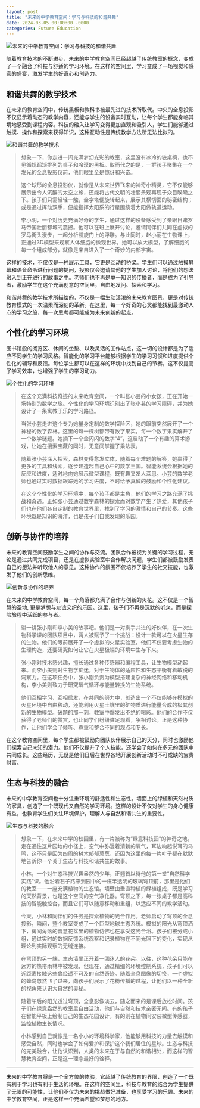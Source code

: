 ```yaml
---
layout: post
title: "未来的中学教育空间：学习与科技的和谐共舞"
date: 2024-03-05 00:00:00 -0000
categories: Future Education
---
```


![未来的中学教育空间：学习与科技的和谐共舞](https://raw.githubusercontent.com/jamiesun/images/master/default/lFWexu.png)

随着教育技术的不断进步，未来的中学教育空间已经超越了传统教室的概念，变成了一个融合了科技与舒适的学习环境。在这样的空间里，学习变成了一场视觉和感官的盛宴，激发学生的好奇心和创造力。

## 和谐共舞的教学技术

在未来的教育空间中，传统黑板和教科书被最先进的技术所取代。中央的全息投影不仅显示着动态的教学内容，还能与学生的设备实时互动，让每个学生都能身临其境地感受到课程内容。科技的融入让学习变得更加直观和吸引人，学生们能够通过触摸、操作和探索来获得知识，这种互动性是传统教学方法所无法比拟的。

![和谐共舞的教学技术](https://raw.githubusercontent.com/jamiesun/images/master/default/GJoZJg.png)

> 想象一下，你走进一间充满梦幻光彩的教室，这里没有冰冷的铁桌椅，也不见循规蹈矩排列的桌子和冷漠的黑板。取而代之的是，一群孩子聚集在一个发光的全息投影仪前，他们眼里全是惊讶和兴奋。
>
> 这个球形的全息投影仪，就像是从未来世界飞来的神奇小精灵，它不仅能够展示出令人沉醉的太空之旅，还能将古代文明的壮丽景观再现于众目睽睽之下。孩子们只需轻轻一触，金字塔便旋转起来，展示其横切面的秘密结构；或是通过挥动双手，便能指挥太阳系的行星围绕着太阳做轨道运动。
>
> 李小明，一个对历史充满好奇的学生，通过这样的设备感受到了亲眼目睹罗马帝国壮丽都城的震撼。他可以在班上展开讨论，邀请同伴们共同在虚拟的罗马街头漫步，一起分析凯旋门上的浮雕。与此同时，赵小丽在生物课上，正通过3D模型来观察人体细胞的微观世界。她可以放大模型，了解细胞的每一个组成部分，就像是亲自进入了一个奇妙的内部宇宙。

这样的技术，不仅仅是一种展示工具，它更是互动的桥梁。学生们可以通过触摸屏幕和语音命令进行问题的提问，投影仪会邀请其他的学生加入讨论，将他们的想法融入到正在进行的故事之中。老师们也不再是单一知识的传播者，而是成为了引导者，激励学生在这个充满创意的空间里，自由地发问、探索和学习。

和谐共舞的教学技术所描绘的，不仅是一幅生动活泼的未来教育图景，更是对传统教育模式的一次温柔而深刻的革新。在这里，每一个好奇的心灵都能找到最激动人心的学习之旅，每一次思考都可能成为未来创新的起点。

## 个性化的学习环境

图书馆般的阅览区、休闲的坐垫、以及灵活的工作站点，这一切的设计都是为了适应不同学生的学习风格。智能化的学习平台能够根据学生的学习习惯和进度提供个性化的辅导和反馈。每位学生都可以在这样的环境中找到自己的节奏，这不仅提高了学习效率，也增强了学生的学习动力。

![个性化的学习环境](https://raw.githubusercontent.com/jamiesun/images/master/default/5jpIVS.png)

> 在这个充满科技奇迹的未来教育空间，一个叫张小芸的小女孩，正在开始一场特别的数学之旅。个性化的学习环境识别出了张小芸的学习障碍，并为她设计了一条寓教于乐的学习路径。
> 
> 当张小芸走进这个专为她量身定制的数学探险区，她的眼前突然展开了一个神秘的数字森林。这里的每一棵树都带有数字果实，每一个数字果实解开了一个数学谜题。她摘下一个金闪闪的数字“4”，这启动了一个有趣的算术游戏，让她在搜索宝藏的同时，无意间掌握了乘法表。
>
> 随着张小芸深入探索，森林变得愈发立体，随着每个难题的解答，她赢得了更多的工具和线索，逐步建造起自己心中的数学王国。智能系统会根据她的反应和进度，适时地向她展示微型课程，既有趣又发人深思。小芸的数学老师也通过实时数据跟踪她的学习进度，不时给予真诚的鼓励和个性化建议。
> 
> 在这个个性化的学习环境中，每个孩子都是主角，他们的学习之路充满了挑战和奇遇。正如张小芸通过数字森林的探索而对数学产生了热爱，其他孩子们也在他们各自定制的教育世界里，找到了学习的激情和自己的节奏。这些环境既是知识的海洋，也是孩子们自我发现的乐园。

## 创新与协作的培养

未来的教育空间鼓励学生之间的协作与交流。团队合作被视为关键的学习过程，无论是通过共同完成项目，还是在虚拟实验室中合作解决问题，学生们都被鼓励发表自己的想法并听取他人的意见。这种协作的氛围不仅培养了学生的社交技能，也激发了他们的创新思维。

![创新与协作的培养](https://raw.githubusercontent.com/jamiesun/images/master/default/PxJl6e.png)

在未来的中学教育空间，每一个角落都充满了合作与创新的火花。这不仅是一个智慧的圣地, 更是梦想与友谊交织的乐园。这里，孩子们不再是沉默的听众，而是探险旅程中活跃的参与者。

> 讲一讲张小刚和李小美的故事吧。他们是一对携手并进的好伙伴，在一次生物科学课的团队项目中，两人被赋予了一个挑战：设计一款可以在火星生存的生物。他们的眼前展开了一个虚拟的火星实验室。他们不仅要考虑生物的生理构造，还要研究如何让它在火星极端的环境中生存下来。
>
> 张小刚对技术感兴趣，擅长通过各种传感器和编程工具，让生物模型动起来。而李小美则对生物学痴迷，对于生物体的适应性和生态平衡有着敏锐的洞察力。在这项任务中，张小刚负责为模型搭建复杂的神经网络和移动机构，李小美则致力于研究氧气循环与能量转换的生物系统。
>
> 他们互相学习、互相启发，在共同的努力中，创造出一个不仅能够在模拟的火星环境中自由移动，还能利用火星土壤里的矿物质进行能量合成的极其创新的生物模型。破题的那一刻，教室中爆发出不绝的喝彩。他们的合作不仅获得了老师们的赞赏，也让同学们纷纷驻足观看，争相讨论。正是这种协作，让他们学会了倾听、尊重和整合不同的观点和专长。

在这个教育空间里，每个学生都被鼓励向团队伙伴展示自己的天分，同时也激励他们探索自己未知的潜力。他们不仅提升了个人技能，还学会了如何在多元的团队中共同成长。这些经历，无疑是他们日后在世界各地开展创新活动时不可或缺的宝贵财富。

## 生态与科技的融合

未来的中学教育空间也十分注重环境的舒适性和生态性。墙面上的绿植和天然材质的家具，创造了一个既现代又自然的学习环境。这样的设计不仅对学生的身心健康有益，也教育学生们关注环境保护，理解人与自然和谐共生的重要性。

![生态与科技的融合](https://raw.githubusercontent.com/jamiesun/images/master/default/lDcCub.png)

> 想象一下，在未来中学的校园里，有一片被称为“绿意科技园”的神奇之地。走在通往这片园地的小径上，空气中弥漫着清新的氧气，耳边响起悦耳的鸟鸣，这不只是因为四周的树木郁郁葱葱，还因为这里的每一片叶子都在默默地告诉你一个关于生态与科技和谐共生的故事。
>
> 小林，一个对生态科技兴趣盎然的少年，正翘首以待他的第一堂“自然科学实践”课。他沿着石子路来到园中的一栋半透明的玻璃穹顶前，那里是他们的教室——一座充满植物的生态馆。墙壁由垂直种植的绿植组成，既是学习的天然背景，也是这个空间的空气净化器。穹顶之下，每一张桌子都是高科技的智能触控台，而且它们可以随意移动和重组，以适应不同的教学活动。
>
> 今天，小林和同伴们的任务是探索植物的光合作用。老师启动了穹顶的全息投影，瞬间，整个教室变成了一个巨型地球生态系统。模拟的阳光从穹顶洒下，房间角落的智慧花盆里的植物仿佛也在享受这光合浴。孩子们被分成小组，通过实时的数据反馈系统观察和记录植物在不同光照下的变化，实现从理论到实际观察的无缝连接。
> 
> 在穹顶的另一端，生态墙里正开着一团迷人的花朵。以往，这种花朵只能在远方的热带雨林中被发现，但现在，通过精细的环境控制系统，孩子们可以近距离接触这些曾经遥不可及的自然奇迹。随着全息图像的切换，一个虚拟的蜂鸟忽然飞了过来，向孩子们展示了花粉传播的过程，让他们以一种全新的视角来认识大自然的奥秘。
>
> 随着午后的阳光透过穹顶，全息影像淡去，随之而来的是课后放松时间。孩子们在绿意盎然的教室里自由活动，他们与自然和技术亲密无间。有的孩子在智能平板上绘制自己的生态花园设计，有的则在植物间安装微型传感器，监控植物生长情况。
>
> 小林感到自己就像是一名小小的环境科学家，他能够用科技的力量去触摸和感受自然，同时也学会了如何爱护和保护这个我们居住的星球。生态与科技的完美融合，让他认识到，人类的未来在于与自然的和谐相处，而这样的智慧教育空间，正是这一理念最好的诠释。

---

未来的中学教育将是一个全方位的体验，它超越了传统教育的界限，创造了一个既有利于学习也有利于生活的环境。在这样的空间里，科技与教育的结合为学生提供了无限的可能性，让他们不仅为未来的挑战做好准备，也享受学习的乐趣。未来的中学教育空间，正是这样一个充满希望和梦想的地方。
